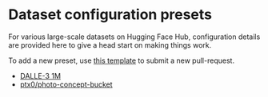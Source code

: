 # Dataset configuration presets

For various large-scale datasets on Hugging Face Hub, configuration details are provided here to give a head start on making things work.

To add a new preset, use [this template](/documentation/data_presets/preset.md) to submit a new pull-request.

- [DALLE-3 1M](/documentation/data_presets/preset_dalle3.md)
- [ptx0/photo-concept-bucket](/documentation/data_presets/preset_pexels.md)

